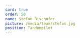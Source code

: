 ```yaml
---
card: true
order: 50
name: Stefan Bischofer
picture: /media/team/stefan.jpg
position: Tandempilot
---
```

